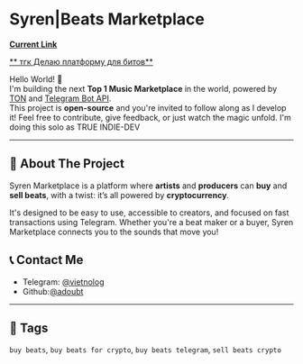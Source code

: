 # Syren|Beats Marketplace 
[**Current Link**](https://t.me/OctarynBot)

[** тгк Делаю платформу для битов**](https://t.me/syrenpath)

Hello World! 👋  
I'm building the next **Top 1 Music Marketplace** in the world, powered by [TON](https://docs.ton.org/v3/guidelines/get-started-with-ton) and [Telegram Bot API](https://core.telegram.org/bots/api).  
This project is **open-source** and you're invited to follow along as I develop it! Feel free to contribute, give feedback, or just watch the magic unfold. I'm doing this solo as TRUE INDIE-DEV 

--- 

## 🚀 About The Project
Syren Marketplace is a platform where **artists** and **producers** can **buy** and **sell beats**, with a twist: it’s all powered by **cryptocurrency**.

It's designed to be easy to use, accessible to creators, and focused on fast transactions using Telegram. Whether you're a beat maker or a buyer, Syren Marketplace connects you to the sounds that move you!

## 📞 Contact Me
- Telegram: [@vietnolog](https://t.me/vietnolog)
- Github:[@adoubt](https://github.com/adoubt)

---

## 🔖 Tags
`buy beats`, `buy beats for crypto`, `buy beats telegram`, `sell beats crypto`


